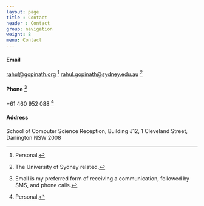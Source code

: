 ```yaml
---
layout: page
title : Contact
header : Contact
group: navigation
weight: 8
menu: Contact
---
```


#### Email
rahul@gopinath.org [^personal]
rahul.gopinath@sydney.edu.au [^unisydney]  

#### Phone [^note]

+61 460 952 088 [^personal]

<!--+49 (159) 013-63611 [^personal]  
+49 (681) 302-70989 [^cispa]  -->

#### Address
<!--CISPA Helmholtz Center for Information Security  
Stuhlsatzenhaus 5, Saarland Informatics Campus  
66123 Saarbrücken, Germany  
<p/>  -->

School of Computer Science Reception, Building J12,
1 Cleveland Street,
Darlington NSW 2008

[^note]: Email is my preferred form of receiving a communication, followed by SMS, and phone calls.
[^personal]: Personal.
[^unisydney]: The University of Sydney related.
